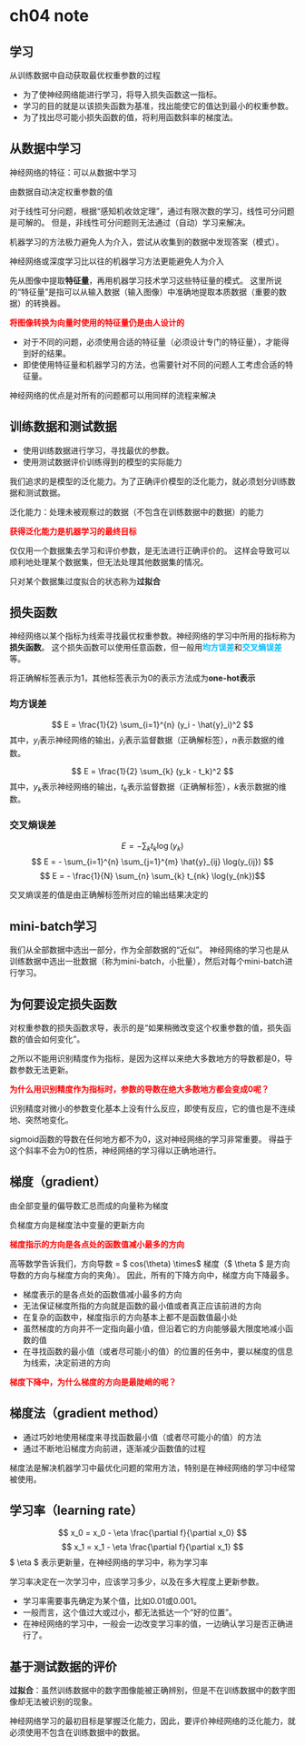 # ch04 note

## 学习
从训练数据中自动获取最优权重参数的过程

- 为了使神经网络能进行学习，将导入损失函数这一指标。
- 学习的目的就是以该损失函数为基准，找出能使它的值达到最小的权重参数。
- 为了找出尽可能小损失函数的值，将利用函数斜率的梯度法。

## 从数据中学习
神经网络的特征：可以从数据中学习

由数据自动决定权重参数的值

对于线性可分问题，根据“感知机收敛定理”，通过有限次数的学习，线性可分问题是可解的。
但是，非线性可分问题则无法通过（自动）学习来解决。

机器学习的方法极力避免人为介入，尝试从收集到的数据中发现答案（模式）。

神经网络或深度学习比以往的机器学习方法更能避免人为介入

先从图像中提取**特征量**，再用机器学习技术学习这些特征量的模式。
这里所说的“特征量”是指可以从输入数据（输入图像）中准确地提取本质数据（重要的数据）的转换器。

<p style="color: red; font-weight: bold;">将图像转换为向量时使用的特征量仍是由人设计的</p>

- 对于不同的问题，必须使用合适的特征量（必须设计专门的特征量），才能得到好的结果。
- 即使使用特征量和机器学习的方法，也需要针对不同的问题人工考虑合适的特征量。

神经网络的优点是对所有的问题都可以用同样的流程来解决

## 训练数据和测试数据
- 使用训练数据进行学习，寻找最优的参数。
- 使用测试数据评价训练得到的模型的实际能力

我们追求的是模型的泛化能力。为了正确评价模型的泛化能力，就必须划分训练数据和测试数据。

泛化能力：处理未被观察过的数据（不包含在训练数据中的数据）的能力

<p style="color: red; font-weight: bold;">获得泛化能力是机器学习的最终目标</p>

仅仅用一个数据集去学习和评价参数，是无法进行正确评价的。
这样会导致可以顺利地处理某个数据集，但无法处理其他数据集的情况。

只对某个数据集过度拟合的状态称为**过拟合**

## 损失函数
神经网络以某个指标为线索寻找最优权重参数。神经网络的学习中所用的指标称为**损失函数**。
这个损失函数可以使用任意函数，但一般用<span style="color: deepskyblue; font-weight: bold;">均方误差</span>和<span style="color: deepskyblue; font-weight: bold;">交叉熵误差</span>等。

将正确解标签表示为1，其他标签表示为0的表示方法成为**one-hot表示**

### 均方误差
$$ E = \frac{1}{2} \sum_{i=1}^{n} (y_i - \hat{y}_i)^2 $$
其中，$y_i$表示神经网络的输出，$\hat{y}_i$表示监督数据（正确解标签），$n$表示数据的维数。

$$ E = \frac{1}{2} \sum_{k} (y_k - t_k)^2 $$
其中，$y_k$表示神经网络的输出，$t_k$表示监督数据（正确解标签），$k$表示数据的维数。

### 交叉熵误差
$$ E = - \sum_{k} t_k \log(y_k) $$
$$ E = - \sum_{i=1}^{n} \sum_{j=1}^{m} \hat{y}_{ij} \log(y_{ij}) $$
$$ E = - \frac{1}{N} \sum_{n} \sum_{k} t_{nk} \log(y_{nk})$$

交叉熵误差的值是由正确解标签所对应的输出结果决定的

## mini-batch学习
我们从全部数据中选出一部分，作为全部数据的“近似”。
神经网络的学习也是从训练数据中选出一批数据（称为mini-batch，小批量），然后对每个mini-batch进行学习。

## 为何要设定损失函数

对权重参数的损失函数求导，表示的是“如果稍微改变这个权重参数的值，损失函数的值会如何变化”。

之所以不能用识别精度作为指标，是因为这样以来绝大多数地方的导数都是0，导数参数无法更新。

<p style="color: red; font-weight: bold;">为什么用识别精度作为指标时，参数的导数在绝大多数地方都会变成0呢？</p>

识别精度对微小的参数变化基本上没有什么反应，即使有反应，它的值也是不连续地、突然地变化。

sigmoid函数的导数在任何地方都不为0，这对神经网络的学习非常重要。
得益于这个斜率不会为0的性质，神经网络的学习得以正确地进行。

## 梯度（gradient）
由全部变量的偏导数汇总而成的向量称为梯度

负梯度方向是梯度法中变量的更新方向

<p style="color: red; font-weight: bold;">梯度指示的方向是各点处的函数值减小最多的方向</p>

高等数学告诉我们，方向导数 = $ cos(\theta) \times$ 梯度（$ \theta $ 是方向导数的方向与梯度方向的夹角）。
因此，所有的下降方向中，梯度方向下降最多。 

- 梯度表示的是各点处的函数值减小最多的方向
- 无法保证梯度所指的方向就是函数的最小值或者真正应该前进的方向
- 在复杂的函数中，梯度指示的方向基本上都不是函数值最小处
- 虽然梯度的方向并不一定指向最小值，但沿着它的方向能够最大限度地减小函数的值
- 在寻找函数的最小值（或者尽可能小的值）的位置的任务中，要以梯度的信息为线索，决定前进的方向

<span style="color: red; font-weight: bold;">梯度下降中，为什么梯度的方向是最陡峭的呢？</span>

## 梯度法（gradient method）
- 通过巧妙地使用梯度来寻找函数最小值（或者尽可能小的值）的方法
- 通过不断地沿梯度方向前进，逐渐减少函数值的过程

梯度法是解决机器学习中最优化问题的常用方法，特别是在神经网络的学习中经常被使用。

## 学习率（learning rate）
$$ x_0 = x_0 - \eta \frac{\partial f}{\partial x_0} $$
$$ x_1 = x_1 - \eta \frac{\partial f}{\partial x_1} $$
$ \eta $ 表示更新量，在神经网络的学习中，称为学习率

学习率决定在一次学习中，应该学习多少，以及在多大程度上更新参数。

- 学习率需要事先确定为某个值，比如0.01或0.001。
- 一般而言，这个值过大或过小，都无法抵达一个“好的位置”。
- 在神经网络的学习中，一般会一边改变学习率的值，一边确认学习是否正确进行了。

## 基于测试数据的评价
**过拟合**：虽然训练数据中的数字图像能被正确辨别，但是不在训练数据中的数字图像却无法被识别的现象。

神经网络学习的最初目标是掌握泛化能力，因此，要评价神经网络的泛化能力，就必须使用不包含在训练数据中的数据。